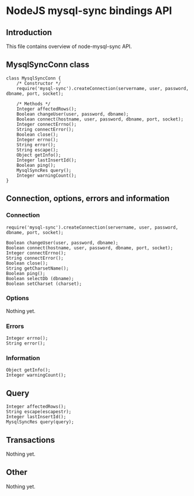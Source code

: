 NodeJS mysql-sync bindings API
==============================

Introduction
------------

This file contains overview of node-mysql-sync API.


MysqlSyncConn class
-------------------

    class MysqlSyncConn {
        /* Constructor */
        require('mysql-sync').createConnection(servername, user, password, dbname, port, socket);
        
        /* Methods */
        Integer affectedRows();
        Boolean changeUser(user, password, dbname);
        Boolean connect(hostname, user, password, dbname, port, socket);
        Integer connectErrno();
        String connectError();
        Boolean close();
        Integer errno();
        String error();
        String escape();
        Object getInfo();
        Integer lastInsertId();
        Boolean ping();
        MysqlSyncRes query();
        Integer warningCount();
    }


Connection, options, errors and information
-------------------------------------------

### Connection ###

    require('mysql-sync').createConnection(servername, user, password, dbname, port, socket);
    
    Boolean changeUser(user, password, dbname);
    Boolean connect(hostname, user, password, dbname, port, socket);
    Integer connectErrno();
    String connectError();
    Boolean close();
    String getCharsetName();
    Boolean ping();
    Boolean selectDb (dbname);
    Boolean setCharset (charset);
    

### Options ###

Nothing yet.


### Errors ###

    Integer errno();
    String error();


### Information ###

    Object getInfo();
    Integer warningCount();


Query
-----

    Integer affectedRows();
    String escape(escapestr);
    Integer lastInsertId();
    MysqlSyncRes query(query);


Transactions
------------

Nothing yet.


Other
-----

Nothing yet.

